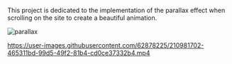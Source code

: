 This project is dedicated to the implementation of the parallax effect when scrolling on the site to create a beautiful animation. 





![parallax](https://user-images.githubusercontent.com/62878225/210981626-a35fcf3b-0952-409d-8ff9-823db1e2be15.gif)


https://user-images.githubusercontent.com/62878225/210981702-465311bd-99d5-49f2-81b4-cd0ce37332b4.mp4

